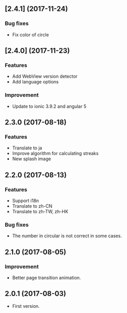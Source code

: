 ## [2.4.1] (2017-11-24)


### Bug fixes

* Fix color of circle


## [2.4.0] (2017-11-23)


### Features

* Add WebView version detector
* Add language options


### Improvement

* Update to ionic 3.9.2 and angular 5


## 2.3.0 (2017-08-18)


### Features

* Translate to ja
* Improve algorithm for calculating streaks
* New splash image


## 2.2.0 (2017-08-13)


### Features

* Support i18n
* Translate to zh-CN
* Translate to zh-TW, zh-HK


### Bug fixes

* The number in circular is not correct in some cases.


## 2.1.0 (2017-08-05)


### Improvement

* Better page transition animation.


## 2.0.1 (2017-08-03)


* First version.
